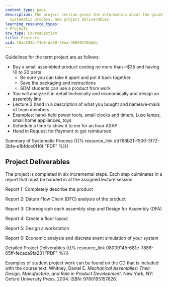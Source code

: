 ```yaml
---
content_type: page
description: The project section gives the information about the guidelines for project,
  systematic process, and project deliverables.
learning_resource_types:
- Projects
ocw_type: CourseSection
title: Projects
uid: f8ae193b-71e8-da69-f8ea-469491703deb
---
```


Guidelines for the term project are as follows:

*   Buy a small assembled product costing no more than ~$35 and having 10 to 20 parts
    *   Be sure you can take it apart and put it back together
    *   Save the packaging and instructions
    *   SDM students can use a product from work
*   You will analyze it in detail technically and economically and design an assembly line
*   Lecture 3 hand in a description of what you bought and names/e-mails of team members
*   Examples: hand-held power tools, small clocks and timers, Luxo lamps, small home appliances, toys
*   Schedule a time to show it to me for an hour ASAP
*   Hand in Request for Payment to get reimbursed

Summary of Systematic Process ({{% resource_link dd768b21-f500-3f72-3bfa-e1bfdce0f16f "PDF" %}})

Project Deliverables
--------------------

The project is completed in six incremental steps. Each step culminates in a report that must be handed in at the assigned lecture session.

Report 1: Completely describe the product

Report 2: Datum Flow Chain (DFC) analysis of the product

Report 3: Choreograph each assembly step and Design for Assembly (DFA)

Report 4: Create a floor layout

Report 5: Design a workstation

Report 6: Economic analysis and discrete event simulation of your system

Detailed Project Deliverables ({{% resource_link 08009145-681e-7888-65ff-fecada9fa231 "PDF" %}})

Examples of student project work can be found on the CD that is included with the course text: Whitney, Daniel E. _Mechanical Assemblies: Their Design, Manufacture, and Role in Product Development_. New York, NY: Oxford University Press, 2004. ISBN: 9780195157826.
